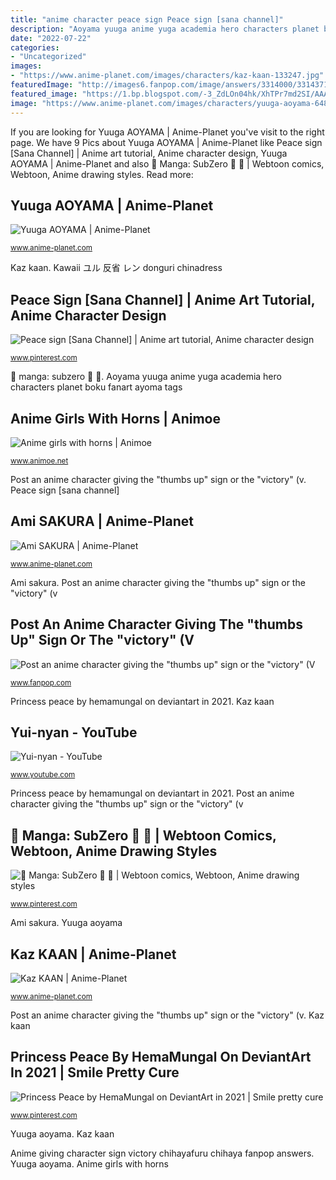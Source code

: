 ```yaml
---
title: "anime character peace sign Peace sign [sana channel]"
description: "Aoyama yuuga anime yuga academia hero characters planet boku fanart ayoma tags"
date: "2022-07-22"
categories:
- "Uncategorized"
images:
- "https://www.anime-planet.com/images/characters/kaz-kaan-133247.jpg"
featuredImage: "http://images6.fanpop.com/image/answers/3314000/3314371_1374704221978.34res_500_281.jpg"
featured_image: "https://1.bp.blogspot.com/-3_ZdLOn04hk/XhTPr7md2SI/AAAAAAAAVv0/tRXVCdq1QGwan9mSpqtD5Qss8c2M9kVEQCLcBGAsYHQ/s640/Higuchi.Kaede.full.2290503.jpg"
image: "https://www.anime-planet.com/images/characters/yuuga-aoyama-64820.jpg"
---
```


If you are looking for Yuuga AOYAMA | Anime-Planet you've visit to the right page. We have 9 Pics about Yuuga AOYAMA | Anime-Planet like Peace sign [Sana Channel] | Anime art tutorial, Anime character design, Yuuga AOYAMA | Anime-Planet and also 🎀 Manga: SubZero 💙 🎀 | Webtoon comics, Webtoon, Anime drawing styles. Read more:

## Yuuga AOYAMA | Anime-Planet

![Yuuga AOYAMA | Anime-Planet](https://www.anime-planet.com/images/characters/yuuga-aoyama-64820.jpg "Yuuga aoyama")

<small>www.anime-planet.com</small>

Kaz kaan. Kawaii ユル 反省 レン donguri chinadress

## Peace Sign [Sana Channel] | Anime Art Tutorial, Anime Character Design

![Peace sign [Sana Channel] | Anime art tutorial, Anime character design](https://i.pinimg.com/736x/9e/4c/f2/9e4cf250903fdf350c9727c9e68ca028.jpg "Kaz kaan")

<small>www.pinterest.com</small>

🎀 manga: subzero 💙 🎀. Aoyama yuuga anime yuga academia hero characters planet boku fanart ayoma tags

## Anime Girls With Horns | Animoe

![Anime girls with horns | Animoe](https://1.bp.blogspot.com/-3_ZdLOn04hk/XhTPr7md2SI/AAAAAAAAVv0/tRXVCdq1QGwan9mSpqtD5Qss8c2M9kVEQCLcBGAsYHQ/s640/Higuchi.Kaede.full.2290503.jpg "Horns anime")

<small>www.animoe.net</small>

Post an anime character giving the &quot;thumbs up&quot; sign or the &quot;victory&quot; (v. Peace sign [sana channel]

## Ami SAKURA | Anime-Planet

![Ami SAKURA | Anime-Planet](https://www.anime-planet.com/images/characters/ami-sakura-106920.jpg "Post an anime character giving the &quot;thumbs up&quot; sign or the &quot;victory&quot; (v")

<small>www.anime-planet.com</small>

Ami sakura. Post an anime character giving the &quot;thumbs up&quot; sign or the &quot;victory&quot; (v

## Post An Anime Character Giving The &quot;thumbs Up&quot; Sign Or The &quot;victory&quot; (V

![Post an anime character giving the &quot;thumbs up&quot; sign or the &quot;victory&quot; (V](http://images6.fanpop.com/image/answers/3314000/3314371_1374704221978.34res_500_281.jpg "Horns anime")

<small>www.fanpop.com</small>

Princess peace by hemamungal on deviantart in 2021. Kaz kaan

## Yui-nyan - YouTube

![Yui-nyan - YouTube](https://i.ytimg.com/vi/I-e4gtC6LEA/maxresdefault.jpg "🎀 manga: subzero 💙 🎀")

<small>www.youtube.com</small>

Princess peace by hemamungal on deviantart in 2021. Post an anime character giving the &quot;thumbs up&quot; sign or the &quot;victory&quot; (v

## 🎀 Manga: SubZero 💙 🎀 | Webtoon Comics, Webtoon, Anime Drawing Styles

![🎀 Manga: SubZero 💙 🎀 | Webtoon comics, Webtoon, Anime drawing styles](https://i.pinimg.com/736x/bf/43/0e/bf430e6ea13c7a5814634dc7404d79db.jpg "Yuuga aoyama")

<small>www.pinterest.com</small>

Ami sakura. Yuuga aoyama

## Kaz KAAN | Anime-Planet

![Kaz KAAN | Anime-Planet](https://www.anime-planet.com/images/characters/kaz-kaan-133247.jpg "Kawaii ユル 反省 レン donguri chinadress")

<small>www.anime-planet.com</small>

Post an anime character giving the &quot;thumbs up&quot; sign or the &quot;victory&quot; (v. Kaz kaan

## Princess Peace By HemaMungal On DeviantArt In 2021 | Smile Pretty Cure

![Princess Peace by HemaMungal on DeviantArt in 2021 | Smile pretty cure](https://i.pinimg.com/736x/d3/51/3d/d3513d9a1a764c1a757ca3f565343df1.jpg "Kaz kaan anime characters yokio dreadlocks planet skinned neo jaden smith")

<small>www.pinterest.com</small>

Yuuga aoyama. Kaz kaan

Anime giving character sign victory chihayafuru chihaya fanpop answers. Yuuga aoyama. Anime girls with horns
